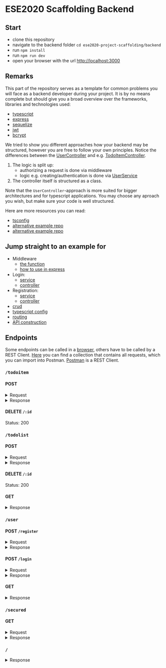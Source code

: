 # ESE2020 Scaffolding Backend

## Start
- clone this repository
- navigate to the backend folder `cd ese2020-project-scaffolding/backend`
- run `npm install`
- run `npm run dev`
- open your browser with the url [http://localhost:3000](http://localhost:3000/)

## Remarks
This part of the repository serves as a template for common problems you will face as a backend developer during your project. It is by no means complete but should give you a broad overview over the frameworks, libraries and technologies used:

- [typescript](https://www.typescriptlang.org/docs/handbook/typescript-in-5-minutes-oop.html)
- [express](https://expressjs.com/de/)
- [sequelize](https://sequelize.org/master/index.html)
- [jwt](https://jwt.io/)
- [bcrypt](https://www.npmjs.com/package/bcrypt)

We tried to show you different approaches how your backend may be structured, however you are free to follow your own principles.
Notice the differences between the [UserController](./src/controllers/user.controller.ts) and e.g. [TodoItemController](./src/controllers/todoitem.controller.ts). 

1. The logic is split up:
	- authorizing a request is done via middleware
	- logic e.g. creating/authentication is done via [UserService](./src/services/user.service.ts)
2. The controller itself is structured as a class.

Note that the `UserController`-approach is more suited for bigger architectures and for typescript applications. You may choose any aproach you wish, but make sure your code is well structured.

Here are more resources you can read: 

- [tsconfig](https://www.typescriptlang.org/docs/handbook/tsconfig-json.html)
- [alternative example repo](https://github.com/maximegris/typescript-express-sequelize)
- [alternative example repo](https://developer.okta.com/blog/2018/11/15/node-express-typescript)

## Jump straight to an example for

- Middleware
	- [the function](./src/middlewares/checkAuth.ts)
	- [how to use in express](./src/controllers/secured.controller.ts)
- Login: 
	- [service](./src/services/user.service.ts)
	- [controller](./src/controllers/user.controller.ts)
- Registration:
	- [service](./src/services/user.service.ts)
	- [controller](./src/controllers/user.controller.ts)
- [crud](./src/controllers/todolist.controller.ts)
- [typescript config](./src/tsconfig.json)
- [routing](./src/controllers)
- [API construction](./src/server.ts)

## Endpoints
Some endpoints can be called in a [browser](http://localhost:3000), others have to be called by a REST Client. [Here](./postman_collection) you can find a collection that contains all requests, which you can import into Postman. [Postman](https://www.postman.com/) is a REST Client.

### `/todoitem`
#### POST

<details>
	<summary>Request</summary>

```json
	{
		"name": "string",
		"done": "boolean",
		"todoListId":"number"
	}
```

</details>


<details>
	<summary>Response</summary>

	Code: 200
	Body:

```json
{
	"todoItemId": "number",
	"name": "string",
	"done": "boolean",
	"todoListId":"number"
}
```
</details>

#### DELETE `/:id`
Status: 200

### `/todolist`
#### POST
<details>
	<summary>Request</summary>

	Code: 200
	Body:
```json
{
	"name":"string"
}

```
</details>
<details>
	<summary>Response</summary>

	Code: 200
	Body:
```json
{
	"todoListId": "number",
	"name":"string"
}

```
</details>

#### DELETE `/:id`
Status: 200

#### GET
<details>
	<summary>Response</summary>

	Code: 200
	Body:
```json
{
	"todoListId": "number",
	"name":"string",
	"todoItems":"TodoItem[]"
}
```
</details>

### `/user`
#### POST `/register`
<details>
	<summary>Request</summary>

	Code: 200
	Body:
```json
{
	"userName":"string",
	"password":"stiring"
}

```
</details>
<details>
	<summary>Response</summary>

	Code: 200
	Body:
```json
{
	"userId": "number",
	"userName":"string",
	"password":"string(hashed)"
}

```
</details>

#### POST `/login`
<details>
	<summary>Request</summary>

	Code: 200
	Body:
```json
{
	"userName":"string",
	"password":"string"
}

```
</details>
<details>
	<summary>Response</summary>

	Code: 200 || 403
	Body:
```json
{
	"user": {
		"userId":"string",
		"userName":"string",
		"password":"stirng(hashed)"
	},
	"token":"string"
}

```
</details>

#### GET
<details>
	<summary>Response</summary>

	Code: 200
	Body:
```json
[
	{
		"userId":"string",
		"userName":"string",
		"password":"stirng(hashed)"
	},
	{
		"userId":"string",
		"userName":"string",
		"password":"stirng(hashed)"
	},
	...
]

```
</details>

### `/secured`
#### GET
<details>
	<summary>Request</summary>

	
Header: Authorization: Bearer  + `token`
</details>

<details>
	<summary>Response</summary>

	Code: 200 | 403
	Body:
```json
{
	"message":"string"
}

```
</details>

### `/`
<details>
	<summary>Response</summary>

	Code: 200
	Body:
```text
<h1>Welcome to the ESE-2020 Course</h1><span style=\"font-size:100px;\">&#127881;</span>
```
</details>
